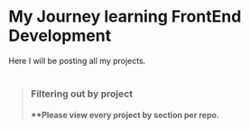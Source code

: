 # My Journey learning FrontEnd Development

Here I will be posting all my projects.<br><br>

> ### **Filtering out by project**
> #### **Please view every project by section per repo.

